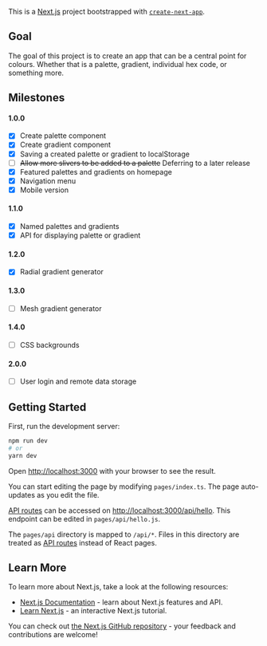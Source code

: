 This is a [Next.js](https://nextjs.org/) project bootstrapped with [`create-next-app`](https://github.com/vercel/next.js/tree/canary/packages/create-next-app).

## Goal
The goal of this project is to create an app that can be a central point for colours. Whether that is a palette, gradient, individual hex code, or something more.

## Milestones
#### 1.0.0
- [x] Create palette component
- [x] Create gradient component
- [x] Saving a created palette or gradient to localStorage
- [ ] ~~Allow more slivers to be added to a palette~~ Deferring to a later release
- [x] Featured palettes and gradients on homepage
- [x] Navigation menu
- [x] Mobile version
#### 1.1.0
- [x] Named palettes and gradients
- [x] API for displaying palette or gradient
 #### 1.2.0
- [x] Radial gradient generator
#### 1.3.0
- [ ] Mesh gradient generator
#### 1.4.0
- [ ] CSS backgrounds
#### 2.0.0
- [ ] User login and remote data storage

## Getting Started

First, run the development server:

```bash
npm run dev
# or
yarn dev
```

Open [http://localhost:3000](http://localhost:3000) with your browser to see the result.

You can start editing the page by modifying `pages/index.ts`. The page auto-updates as you edit the file.

[API routes](https://nextjs.org/docs/api-routes/introduction) can be accessed on [http://localhost:3000/api/hello](http://localhost:3000/api/hello). This endpoint can be edited in `pages/api/hello.js`.

The `pages/api` directory is mapped to `/api/*`. Files in this directory are treated as [API routes](https://nextjs.org/docs/api-routes/introduction) instead of React pages.

## Learn More

To learn more about Next.js, take a look at the following resources:

- [Next.js Documentation](https://nextjs.org/docs) - learn about Next.js features and API.
- [Learn Next.js](https://nextjs.org/learn) - an interactive Next.js tutorial.

You can check out [the Next.js GitHub repository](https://github.com/vercel/next.js/) - your feedback and contributions are welcome!
